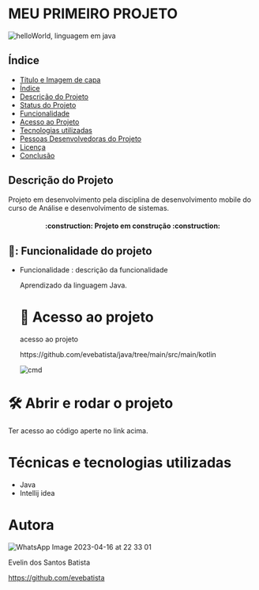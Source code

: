 
<h1 aling= 'center'> MEU PRIMEIRO PROJETO </h1>

![helloWorld, linguagem em java](https://github.com/evebatista/meu-novo-projeto/assets/141936827/01ce6955-58c2-4a91-91c2-0492b00b1c11)

<h2 aling= 'center'> Índice </h2>

* [Título e Imagem de capa](#Título-e-Imagem-de-capa)
* [Índice](#índice)
* [Descrição do Projeto](#descrição-do-projeto)
* [Status do Projeto](#status-do-Projeto)
* [Funcionalidade](#funcionalidade)
* [Acesso ao Projeto](#acesso-ao-projeto)
* [Tecnologias utilizadas](#tecnologias-utilizadas)
* [Pessoas Desenvolvedoras do Projeto](#pessoas-desenvolvedoras)
* [Licença](#licença)
* [Conclusão](#conclusão)


<h2 aling= 'center'> Descrição do Projeto </h2>

<p>Projeto em desenvolvimento pela disciplina de desenvolvimento mobile do curso de Análise e desenvolvimento de sistemas.</p>

<h4 align="center"> 
    :construction:  Projeto em construção  :construction:
</h4>

<h2 aling= 'center'> 🔨: Funcionalidade do projeto </h2>

- Funcionalidade : descrição da funcionalidade
  <p> Aprendizado da linguagem Java. </p>

  # 📁 Acesso ao projeto

  <p> acesso ao projeto</p>
  https://github.com/evebatista/java/tree/main/src/main/kotlin

  ![cmd](https://github.com/evebatista/meu-novo-projeto/assets/141936827/4b3701b2-a7f1-4b65-b8f2-4ccbbdf48855)

 

# 🛠️ Abrir e rodar o projeto

<p> Ter acesso ao código aperte no link acima.</p>

# Técnicas e tecnologias utilizadas

* Java
* Intellij idea

# Autora
![WhatsApp Image 2023-04-16 at 22 33 01](https://github.com/evebatista/meu-novo-projeto/assets/141936827/28ddd3da-fc65-4c45-a857-2884cb63e73c)

 Evelin dos Santos Batista
 
 https://github.com/evebatista










